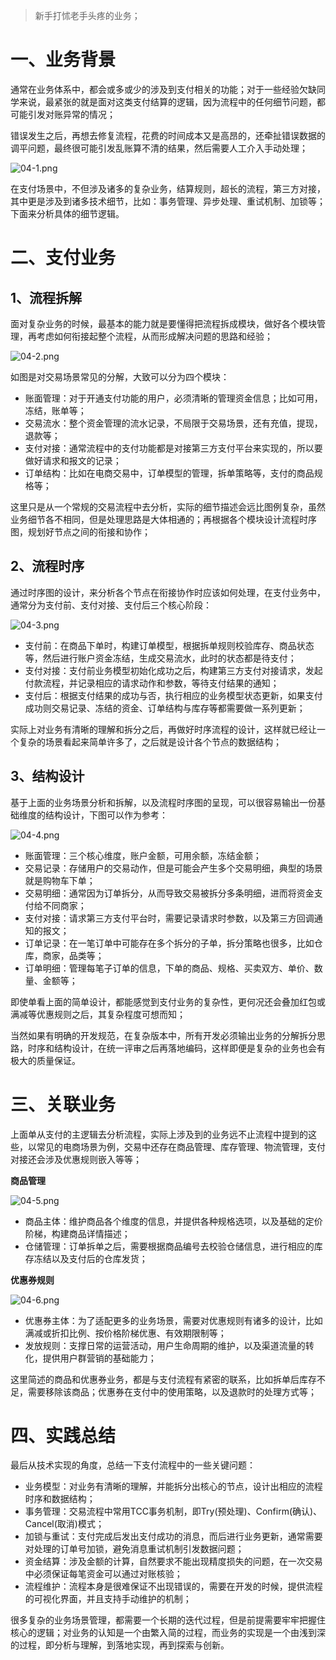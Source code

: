 > 新手打怵老手头疼的业务；

# 一、业务背景

通常在业务体系中，都会或多或少的涉及到支付相关的功能；对于一些经验欠缺同学来说，最紧张的就是面对这类支付结算的逻辑，因为流程中的任何细节问题，都可能引发对账异常的情况；

错误发生之后，再想去修复流程，花费的时间成本又是高昂的，还牵扯错误数据的调平问题，最终很可能引发乱账算不清的结果，然后需要人工介入手动处理；

![](https://images.gitee.com/uploads/images/2022/0703/225816_21d29a06_5064118.png "04-1.png")

在支付场景中，不但涉及诸多的复杂业务，结算规则，超长的流程，第三方对接，其中更是涉及到诸多技术细节，比如：事务管理、异步处理、重试机制、加锁等；下面来分析具体的细节逻辑。

# 二、支付业务

## 1、流程拆解

面对复杂业务的时候，最基本的能力就是要懂得把流程拆成模块，做好各个模块管理，再考虑如何衔接起整个流程，从而形成解决问题的思路和经验；

![](https://images.gitee.com/uploads/images/2022/0703/225828_291cf63a_5064118.png "04-2.png")

如图是对交易场景常见的分解，大致可以分为四个模块：

- 账面管理：对于开通支付功能的用户，必须清晰的管理资金信息；比如可用，冻结，账单等；
- 交易流水：整个资金管理的流水记录，不局限于交易场景，还有充值，提现，退款等；
- 支付对接：通常流程中的支付功能都是对接第三方支付平台来实现的，所以要做好请求和报文的记录；
- 订单结构：比如在电商交易中，订单模型的管理，拆单策略等，支付的商品规格等；

这里只是从一个常规的交易流程中去分析，实际的细节描述会远比图例复杂，虽然业务细节各不相同，但是处理思路是大体相通的；再根据各个模块设计流程时序图，规划好节点之间的衔接和协作；

## 2、流程时序

通过时序图的设计，来分析各个节点在衔接协作时应该如何处理，在支付业务中，通常分为支付前、支付对接、支付后三个核心阶段：

![](https://images.gitee.com/uploads/images/2022/0703/225843_f7baca7e_5064118.png "04-3.png")

- 支付前：在商品下单时，构建订单模型，根据拆单规则校验库存、商品状态等，然后进行账户资金冻结，生成交易流水，此时的状态都是待支付；
- 支付对接：支付前业务模型初始化成功之后，构建第三方支付对接请求，发起付款流程，并记录相应的请求动作和参数，等待支付结果的通知；
- 支付后：根据支付结果的成功与否，执行相应的业务模型状态更新，如果支付成功则交易记录、冻结的资金、订单结构与库存等都需要做一系列更新；

实际上对业务有清晰的理解和拆分之后，再做好时序流程的设计，这样就已经让一个复杂的场景看起来简单许多了，之后就是设计各个节点的数据结构；

## 3、结构设计

基于上面的业务场景分析和拆解，以及流程时序图的呈现，可以很容易输出一份基础维度的结构设计，下图可以作为参考：

![](https://images.gitee.com/uploads/images/2022/0703/225853_db5b1c28_5064118.png "04-4.png")

- 账面管理：三个核心维度，账户金额，可用余额，冻结金额；
- 交易记录：存储用户的交易动作，但是可能会产生多个交易明细，典型的场景就是购物车下单；
- 交易明细：通常因为订单拆分，从而导致交易被拆分多条明细，进而将资金支付给不同商家；
- 支付对接：请求第三方支付平台时，需要记录请求时参数，以及第三方回调通知的报文；
- 订单记录：在一笔订单中可能存在多个拆分的子单，拆分策略也很多，比如仓库，商家，品类等；
- 订单明细：管理每笔子订单的信息，下单的商品、规格、买卖双方、单价、数量、金额等；

即使单看上面的简单设计，都能感觉到支付业务的复杂性，更何况还会叠加红包或满减等优惠规则之后，其复杂程度可想而知；

当然如果有明确的开发规范，在复杂版本中，所有开发必须输出业务的分解拆分思路，时序和结构设计，在统一评审之后再落地编码，这样即便是复杂的业务也会有极大的质量保证。

# 三、关联业务

上面单从支付的主逻辑去分析流程，实际上涉及到的业务远不止流程中提到的这些，以常见的电商场景为例，交易中还存在商品管理、库存管理、物流管理，支付对接还会涉及优惠规则嵌入等等；

**商品管理**

![](https://images.gitee.com/uploads/images/2022/0703/225904_adbae9c7_5064118.png "04-5.png")

- 商品主体：维护商品各个维度的信息，并提供各种规格选项，以及基础的定价阶梯，构建商品详情描述；
- 仓储管理：订单拆单之后，需要根据商品编号去校验仓储信息，进行相应的库存冻结以及支付后的仓库发货；

**优惠券规则**

![](https://images.gitee.com/uploads/images/2022/0703/225914_6bed9bc7_5064118.png "04-6.png")

- 优惠券主体：为了适配更多的业务场景，需要对优惠规则有诸多的设计，比如满减或折扣比例、按价格阶梯优惠、有效期限制等；
- 发放规则：支撑日常的运营活动，用户生命周期的维护，以及渠道流量的转化，提供用户群营销的基础能力；

这里简述的商品和优惠券业务，都是与支付流程有紧密的联系，比如拆单后库存不足，需要移除该商品；优惠券在支付中的使用策略，以及退款时的处理方式等；

# 四、实践总结

最后从技术实现的角度，总结一下支付流程中的一些关键问题：

- 业务模型：对业务有清晰的理解，并能拆分出核心的节点，设计出相应的流程时序和数据结构；
- 事务管理：交易流程中常用TCC事务机制，即Try(预处理)、Confirm(确认)、Cancel(取消)模式；
- 加锁与重试：支付完成后发出支付成功的消息，而后进行业务更新，通常需要对处理的订单号加锁，避免消息重试机制引发数据问题；
- 资金结算：涉及金额的计算，自然要求不能出现精度损失的问题，在一次交易中必须保证每笔资金可以通过对账核验；
- 流程维护：流程本身是很难保证不出现错误的，需要在开发的时候，提供流程的可视化界面，并且支持手动维护的机制；

很多复杂的业务场景管理，都需要一个长期的迭代过程，但是前提需要牢牢把握住核心的逻辑；对业务的认知是一个由繁入简的过程，而业务的实现是一个由浅到深的过程，即分析与理解，到落地实现，再到探索与创新。